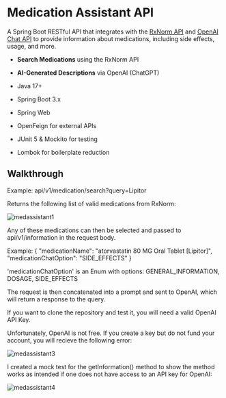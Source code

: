 # Medication Assistant API

A Spring Boot RESTful API that integrates with the [RxNorm API](https://lhncbc.nlm.nih.gov/RxNav/APIs/) and [OpenAI Chat API](https://platform.openai.com/docs/guides/gpt) to provide information about medications, including side effects, usage, and more.


-  **Search Medications** using the RxNorm API
-  **AI-Generated Descriptions** via OpenAI (ChatGPT)


- Java 17+
- Spring Boot 3.x
- Spring Web
- OpenFeign for external APIs
- JUnit 5 & Mockito for testing
- Lombok for boilerplate reduction


## Walkthrough

Example:
api/v1/medication/search?query=Lipitor 

Returns the following list of valid medications from RxNorm:

![medassistant1](https://github.com/user-attachments/assets/77199625-1913-46f4-a48e-d9ae78a630b9)


Any of these medications can then be selected and passed to api/v1/information in the request body.

Example:
{
    "medicationName": "atorvastatin 80 MG Oral Tablet [Lipitor]",
    "medicationChatOption": "SIDE_EFFECTS"
}

'medicationChatOption' is an Enum with options: GENERAL_INFORMATION, DOSAGE, SIDE_EFFECTS

The request is then concatenated into a prompt and sent to OpenAI, which will return a response to the query.

If you want to clone the repository and test it, you will need a valid OpenAI API Key.

Unfortunately, OpenAI is not free. If you create a key but do not fund your account, you will recieve the following error:

![medassistant3](https://github.com/user-attachments/assets/b8846142-4fda-4810-a23e-d381c929a8fd)

I created a mock test for the getInformation() method to show the method works as intended if one does not have access to an API key for OpenAI:

![medassistant4](https://github.com/user-attachments/assets/c9c3a5ee-60bd-4b4e-ae2c-c8c1ba190c85)

